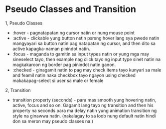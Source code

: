 # Pseudo Classes and Transition
1, Pseudo Classes
- :hover - pagnatapatan ng cursor natin or nung mouse point
- :active - clickable yung button nstin psrsng hover lang sya pwede natin mangyayari sa button natin pag natapatan ng cursor, and then dito sa active kapagka-naman pinindot natin.
- :focus - maganda to gamitin sa input types natin or yung mga may sineselect tayo, then example nag click tayo ng input type sinet natin na magkakaroon ng border pag pinindot natin ganon.
- :checked - ginagamit natin to pag may check items tayo kunyari sa male and feamil natin naka checkbox tayo ngayon using checked makakapag-select si user sa male or female

2, Transition
- transition property (seconds) - para mas smooth yung hovering natin, active, focus and so on. Gagamit lang tayo ng transition and then his property na seconds para ma delay natin yung animation transition ng style na ginawwa natin. (nakalagay to sa loob nung default natin hindi don sa meron may pseudo classes na.)